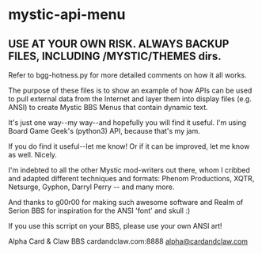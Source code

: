 # mystic-api-menu

USE AT YOUR OWN RISK. ALWAYS BACKUP FILES, INCLUDING /MYSTIC/THEMES dirs. 
---
Refer to bgg-hotness.py for more detailed comments on how it all works.

The purpose of these files is to show an example of how APIs can be used
to pull external data from the Internet and layer them into display 
files (e.g. ANSI) to create Mystic BBS Menus that contain dynamic text.

It's just one way--my way--and hopefully you will find it useful. I'm using
Board Game Geek's (python3) API, because that's my jam.

If you do find it useful--let me know! Or if it can be improved, 
let me know as well. Nicely.

I'm indebted to all the other Mystic mod-writers out there, whom I cribbed
and adapted different techniques and formats: Phenom Productions, XQTR, 
Netsurge, Gyphon, Darryl Perry -- and many more.

And thanks to g00r00 for making such awesome software and Realm of Serion BBS
for inspiration for the ANSI 'font' and skull :)

If you use this scrript on your BBS, please use your own ANSI art!

Alpha
Card & Claw BBS
cardandclaw.com:8888
alpha@cardandclaw.com

